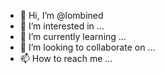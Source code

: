 - 👋 Hi, I’m @lombined
- 👀 I’m interested in ...
- 🌱 I’m currently learning ...
- 💞️ I’m looking to collaborate on ...
- 📫 How to reach me ...

<!---
lombined/lombined is a ✨ special ✨ repository because its `README.md` (this file) appears on your GitHub profile.
You can click the Preview link to take a look at your changes.
--->
